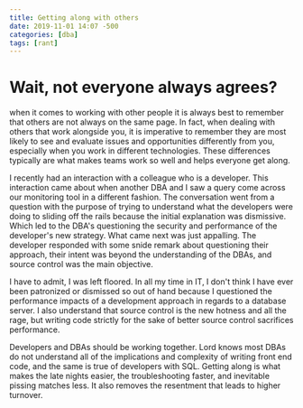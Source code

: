 ```yaml
---
title: Getting along with others
date: 2019-11-01 14:07 -500
categories: [dba]
tags: [rant]
---
```


# Wait, not everyone always agrees?

when it comes to working with other people it is always best to remember that others are not always on the same page. In fact, when dealing with others that work alongside you, it is imperative to remember they are most likely to see and evaluate issues and opportunities differently from you, especially when you work in different technologies. These differences typically are what makes teams work so well and helps everyone get along.

I recently had an interaction with a colleague who is a developer. This interaction came about when another DBA and I saw a query come across our monitoring tool in a different fashion. The conversation went from a question with the purpose of trying to understand what the developers were doing to sliding off the rails because the initial explanation was dismissive.  Which led to the DBA's questioning the security and performance of the developer's new strategy. What came next was just appalling. The developer responded with some snide remark about questioning their approach, their intent was beyond the understanding of the DBAs, and source control was the main objective.

I have to admit, I was left floored. In all my time in IT, I don't think I have ever been patronized or dismissed so out of hand because I questioned the performance impacts of a development approach in regards to a database server. I also understand that source control is the new hotness and all the rage, but writing code strictly for the sake of better source control sacrifices performance.

Developers and DBAs should be working together. Lord knows most DBAs do not understand all of the implications and complexity of writing front end code, and the same is true of developers with SQL. Getting along is what makes the late nights easier, the troubleshooting faster, and inevitable pissing matches less. It also removes the resentment that leads to higher turnover.